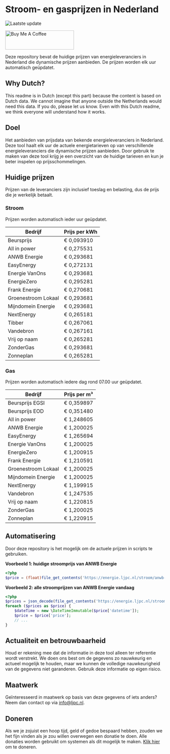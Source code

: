 # Stroom- en gasprijzen in Nederland

![Laatste update](https://img.shields.io/badge/laatste%20update-2024--09--08%2000%3A00%20CET-brightgreen)

<a href="https://www.buymeacoffee.com/Lars-" target="_blank"><img src="https://cdn.buymeacoffee.com/buttons/v2/default-orange.png" alt="Buy Me A Coffee" height="60" style="height: 60px !important;width: 217px !important;" ></a>

Deze repository bevat de huidige prijzen van energieleveranciers in Nederland die dynamische prijzen aanbieden. De prijzen worden elk uur automatisch geüpdatet.

## Why Dutch?

This readme is in Dutch (except this part) because the content is based on Dutch data. We cannot imagine that anyone outside the Netherlands would need this data. If you do, please let us know. Even with this Dutch readme, we think
everyone will understand how it works.

## Doel

Het aanbieden van prijsdata van bekende energieleveranciers in Nederland. Deze tool haalt elk uur de actuele energietarieven op van verschillende energieleveranciers die dynamische prijzen aanbieden. Door gebruik te maken van deze tool
krijg je een overzicht van de huidige tarieven en kun je beter inspelen op prijsschommelingen.

## Huidige prijzen

Prijzen van de leveranciers zijn inclusief toeslag en belasting, dus de prijs die je werkelijk betaalt.

### Stroom

Prijzen worden automatisch ieder uur geüpdatet.

 Bedrijf | Prijs per kWh 
---------|---------------
Beursprijs | € 0,093910
All in power | € 0,275531
ANWB Energie | € 0,293681
EasyEnergy | € 0,272131
Energie VanOns | € 0,293681
EnergieZero | € 0,295281
Frank Energie | € 0,270681
Groenestroom Lokaal | € 0,293681
Mijndomein Energie | € 0,293681
NextEnergy | € 0,265181
Tibber | € 0,267061
Vandebron | € 0,267161
Vrij op naam | € 0,265281
ZonderGas | € 0,293681
Zonneplan | € 0,265281


### Gas

Prijzen worden automatisch iedere dag rond 07.00 uur geüpdatet.

 Bedrijf | Prijs per m³ 
---------|--------------
Beursprijs EGSI | € 0,359897
Beursprijs EOD | € 0,351480
All in power | € 1,248605
ANWB Energie | € 1,200025
EasyEnergy | € 1,265694
Energie VanOns | € 1,200025
EnergieZero | € 1,200915
Frank Energie | € 1,210591
Groenestroom Lokaal | € 1,200025
Mijndomein Energie | € 1,200025
NextEnergy | € 1,199915
Vandebron | € 1,247535
Vrij op naam | € 1,220815
ZonderGas | € 1,200025
Zonneplan | € 1,220915


## Automatisering

Door deze repository is het mogelijk om de actuele prijzen in scripts te gebruiken.

**Voorbeeld 1: huidige stroomprijs van ANWB Energie**

```php
<?php
$price = (float)file_get_contents('https://energie.ljpc.nl/stroom/anwb-energie-nu.txt');

```

**Voorbeeld 2: alle stroomprijzen van ANWB Energie vandaag**

```php
<?php
$prices = json_decode(file_get_contents('https://energie.ljpc.nl/stroom/all-in-power-vandaag.json'),true);
foreach ($prices as $price) {
    $dateTime = new \DateTimeImmutable($price['datetime']);
    $price = $price['price'];
    // ...
}
```

## Actualiteit en betrouwbaarheid

Houd er rekening mee dat de informatie in deze tool alleen ter referentie wordt verstrekt. We doen ons best om de gegevens zo nauwkeurig en actueel mogelijk te houden, maar we kunnen de volledige nauwkeurigheid van de gegevens niet
garanderen. Gebruik deze informatie op eigen risico.

## Maatwerk

Geïnteresseerd in maatwerk op basis van deze gegevens of iets anders? Neem dan contact op
via [info@ljpc.nl](mailto:info@ljpc.nl?subject=Energie%20prijzen).

## Doneren

Als we je zojuist een hoop tijd, geld of gedoe bespaard hebben, zouden we het fijn vinden als je zou willen overwegen een
donatie te doen. Alle donaties worden gebruikt om systemen als dit mogelijk te
maken. [Klik hier](https://www.buymeacoffee.com/Lars-) om te doneren.
